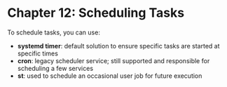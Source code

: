 # Chapter 12: Scheduling Tasks

To schedule tasks, you can use:
- **systemd timer**: default solution to ensure specific tasks are started at specific times
- **cron**: legacy scheduler service; still supported and responsible for scheduling a few services
- **st**: used to schedule an occasional user job for future execution

